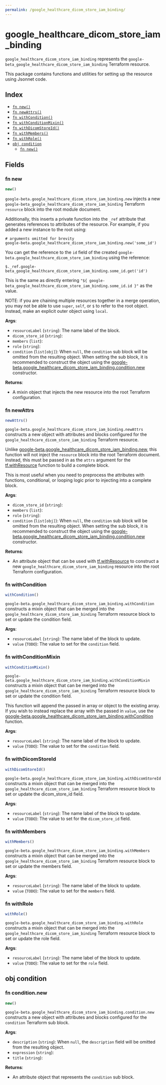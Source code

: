 ```yaml
---
permalink: /google_healthcare_dicom_store_iam_binding/
---
```


# google_healthcare_dicom_store_iam_binding

`google_healthcare_dicom_store_iam_binding` represents the `google-beta_google_healthcare_dicom_store_iam_binding` Terraform resource.



This package contains functions and utilities for setting up the resource using Jsonnet code.


## Index

* [`fn new()`](#fn-new)
* [`fn newAttrs()`](#fn-newattrs)
* [`fn withCondition()`](#fn-withcondition)
* [`fn withConditionMixin()`](#fn-withconditionmixin)
* [`fn withDicomStoreId()`](#fn-withdicomstoreid)
* [`fn withMembers()`](#fn-withmembers)
* [`fn withRole()`](#fn-withrole)
* [`obj condition`](#obj-condition)
  * [`fn new()`](#fn-conditionnew)

## Fields

### fn new

```ts
new()
```


`google-beta.google_healthcare_dicom_store_iam_binding.new` injects a new `google-beta_google_healthcare_dicom_store_iam_binding` Terraform `resource`
block into the root module document.

Additionally, this inserts a private function into the `_ref` attribute that generates references to attributes of the
resource. For example, if you added a new instance to the root using:

    # arguments omitted for brevity
    google-beta.google_healthcare_dicom_store_iam_binding.new('some_id')

You can get the reference to the `id` field of the created `google-beta.google_healthcare_dicom_store_iam_binding` using the reference:

    $._ref.google-beta_google_healthcare_dicom_store_iam_binding.some_id.get('id')

This is the same as directly entering `"${ google-beta_google_healthcare_dicom_store_iam_binding.some_id.id }"` as the value.

NOTE: if you are chaining multiple resources together in a merge operation, you may not be able to use `super`, `self`,
or `$` to refer to the root object. Instead, make an explicit outer object using `local`.

**Args**:
  - `resourceLabel` (`string`): The name label of the block.
  - `dicom_store_id` (`string`): 
  - `members` (`list`): 
  - `role` (`string`): 
  - `condition` (`list[obj]`):  When `null`, the `condition` sub block will be omitted from the resulting object. When setting the sub block, it is recommended to construct the object using the [google-beta.google_healthcare_dicom_store_iam_binding.condition.new](#fn-googlehealthcaredicomstoreiambindingconditionnew) constructor.

**Returns**:
- A mixin object that injects the new resource into the root Terraform configuration.


### fn newAttrs

```ts
newAttrs()
```


`google-beta.google_healthcare_dicom_store_iam_binding.newAttrs` constructs a new object with attributes and blocks configured for the `google_healthcare_dicom_store_iam_binding`
Terraform resource.

Unlike [google-beta.google_healthcare_dicom_store_iam_binding.new](#fn-googlehealthcaredicomstoreiambindingnew), this function will not inject the `resource`
block into the root Terraform document. Instead, this must be passed in as the `attrs` argument for the
[tf.withResource](https://github.com/tf-libsonnet/core/tree/main/docs#fn-withresource) function to build a complete block.

This is most useful when you need to preprocess the attributes with functions, conditional, or looping logic prior to
injecting into a complete block.

**Args**:
  - `dicom_store_id` (`string`): 
  - `members` (`list`): 
  - `role` (`string`): 
  - `condition` (`list[obj]`):  When `null`, the `condition` sub block will be omitted from the resulting object. When setting the sub block, it is recommended to construct the object using the [google-beta.google_healthcare_dicom_store_iam_binding.condition.new](#fn-googlehealthcaredicomstoreiambindingconditionnew) constructor.

**Returns**:
  - An attribute object that can be used with [tf.withResource](https://github.com/tf-libsonnet/core/tree/main/docs#fn-withresource) to construct a new `google_healthcare_dicom_store_iam_binding` resource into the root Terraform configuration.


### fn withCondition

```ts
withCondition()
```

`google-beta.google_healthcare_dicom_store_iam_binding.withCondition` constructs a mixin object that can be merged into the `google_healthcare_dicom_store_iam_binding`
Terraform resource block to set or update the condition field.



**Args**:
  - `resourceLabel` (`string`): The name label of the block to update.
  - `value` (`TODO`): The value to set for the `condition` field.


### fn withConditionMixin

```ts
withConditionMixin()
```

`google-beta.google_healthcare_dicom_store_iam_binding.withConditionMixin` constructs a mixin object that can be merged into the `google_healthcare_dicom_store_iam_binding`
Terraform resource block to set or update the condition field.

This function will append the passed in array or object to the existing array. If you wish
to instead replace the array with the passed in `value`, use the [google-beta.google_healthcare_dicom_store_iam_binding.withCondition](TODO)
function.


**Args**:
  - `resourceLabel` (`string`): The name label of the block to update.
  - `value` (`TODO`): The value to set for the `condition` field.


### fn withDicomStoreId

```ts
withDicomStoreId()
```

`google-beta.google_healthcare_dicom_store_iam_binding.withDicomStoreId` constructs a mixin object that can be merged into the `google_healthcare_dicom_store_iam_binding`
Terraform resource block to set or update the dicom_store_id field.



**Args**:
  - `resourceLabel` (`string`): The name label of the block to update.
  - `value` (`TODO`): The value to set for the `dicom_store_id` field.


### fn withMembers

```ts
withMembers()
```

`google-beta.google_healthcare_dicom_store_iam_binding.withMembers` constructs a mixin object that can be merged into the `google_healthcare_dicom_store_iam_binding`
Terraform resource block to set or update the members field.



**Args**:
  - `resourceLabel` (`string`): The name label of the block to update.
  - `value` (`TODO`): The value to set for the `members` field.


### fn withRole

```ts
withRole()
```

`google-beta.google_healthcare_dicom_store_iam_binding.withRole` constructs a mixin object that can be merged into the `google_healthcare_dicom_store_iam_binding`
Terraform resource block to set or update the role field.



**Args**:
  - `resourceLabel` (`string`): The name label of the block to update.
  - `value` (`TODO`): The value to set for the `role` field.


## obj condition



### fn condition.new

```ts
new()
```


`google-beta.google_healthcare_dicom_store_iam_binding.condition.new` constructs a new object with attributes and blocks configured for the `condition`
Terraform sub block.



**Args**:
  - `description` (`string`):  When `null`, the `description` field will be omitted from the resulting object.
  - `expression` (`string`): 
  - `title` (`string`): 

**Returns**:
  - An attribute object that represents the `condition` sub block.
